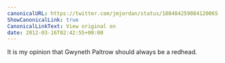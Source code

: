 ```yaml
---
canonicalURL: https://twitter.com/jmjordan/status/180484259084120065
ShowCanonicalLink: true
CanonicalLinkText: View original on
date: 2012-03-16T02:42:55+00:00
---
```

It is my opinion that Gwyneth Paltrow should always be a redhead.